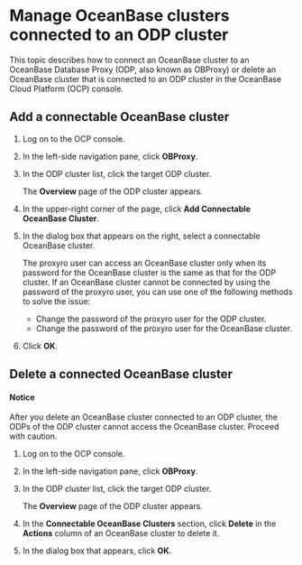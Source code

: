 # Manage OceanBase clusters connected to an ODP cluster

This topic describes how to connect an OceanBase cluster to an OceanBase Database Proxy (ODP, also known as OBProxy) or delete an OceanBase cluster that is connected to an ODP cluster in the OceanBase Cloud Platform (OCP) console.

## Add a connectable OceanBase cluster

1. Log on to the OCP console.

2. In the left-side navigation pane, click **OBProxy**.

3. In the ODP cluster list, click the target ODP cluster.

   The **Overview** page of the ODP cluster appears.

4. In the upper-right corner of the page, click **Add Connectable OceanBase Cluster**.

5. In the dialog box that appears on the right, select a connectable OceanBase cluster.

   The proxyro user can access an OceanBase cluster only when its password for the OceanBase cluster is the same as that for the ODP cluster. If an OceanBase cluster cannot be connected by using the password of the proxyro user, you can use one of the following methods to solve the issue:

   * Change the password of the proxyro user for the ODP cluster. 
   <!-- * For more information, see [Change the password of the proxyro user](https://www.oceanbase.com/docs/enterprise-oceanbase-ocp-cn-10000000002099346). -->

   * Change the password of the proxyro user for the OceanBase cluster. 
   <!-- * For more information, see [User management under a MySQL tenant](https://www.oceanbase.com/docs/enterprise-oceanbase-ocp-cn-10000000002100871). -->

   <!-- ![1](https://obbusiness-private.oss-cn-shanghai.aliyuncs.com/doc/img/ocp/401/%E6%B7%BB%E5%8A%A0%E5%8F%AF%E8%BF%9E%E6%8E%A5ob%E9%9B%86%E7%BE%A41.png) -->

6. Click **OK**.

## Delete a connected OceanBase cluster

<main id="notice" type='notice'>
<h4>Notice</h4>
<p>After you delete an OceanBase cluster connected to an ODP cluster, the ODPs of the ODP cluster cannot access the OceanBase cluster. Proceed with caution. </p>
</main>

1. Log on to the OCP console.

2. In the left-side navigation pane, click **OBProxy**.

3. In the ODP cluster list, click the target ODP cluster.

   The **Overview** page of the ODP cluster appears.

4. In the **Connectable OceanBase Clusters** section, click **Delete** in the **Actions** column of an OceanBase cluster to delete it.

   <!-- ![1](https://help-static-aliyun-doc.aliyuncs.com/assets/img/zh-CN/6620460261/p271769.png) -->

5. In the dialog box that appears, click **OK**.
